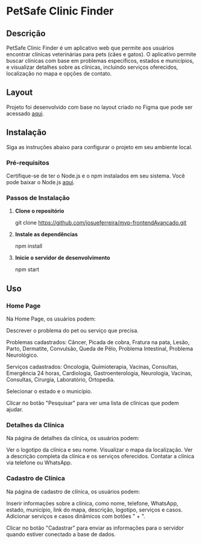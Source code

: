 # PetSafe Clinic Finder

## Descrição

PetSafe Clinic Finder é um aplicativo web que permite aos usuários encontrar clínicas veterinárias para pets (cães e gatos). O aplicativo permite buscar clínicas com base em problemas específicos, estados e municípios, e visualizar detalhes sobre as clínicas, incluindo serviços oferecidos, localização no mapa e opções de contato.

## Layout
Projeto foi desenvolvido com base no layout criado no Figma que pode ser acessado [aqui](https://www.figma.com/proto/kw4ZGlXr59Gta7Kj9xubVj/MVP-PETSAFE?node-id=1-2&t=WcvgfokQUVdOoPg5-1&scaling=min-zoom&content-scaling=fixed&page-id=0%3A1&starting-point-node-id=1%3A2).

## Instalação

Siga as instruções abaixo para configurar o projeto em seu ambiente local.

### Pré-requisitos

Certifique-se de ter o Node.js e o npm instalados em seu sistema. Você pode baixar o Node.js [aqui](https://nodejs.org/).

### Passos de Instalação

1. **Clone o repositório**

    git clone https://github.com/josueferreira/mvp-frontendAvancado.git

2. **Instale as dependências**

    npm install

3. **Inicie o servidor de desenvolvimento**

    npm start

## Uso

### Home Page

Na Home Page, os usuários podem:

Descrever o problema do pet ou serviço que precisa. 

Problemas cadastrados: Câncer, Picada de cobra, Fratura na pata, Lesão, Parto, Dermatite, Convulsão,
Queda de Pêlo, Problema Intestinal, Problema Neurológico.

Serviços cadastrados: Oncologia, Quimioterapia, Vacinas, Consultas, Emergência 24 horas, Cardiologia,
Gastroenterologia, Neurologia, Vacinas, Consultas, Cirurgia, Laboratório, Ortopedia.

Selecionar o estado e o município.

Clicar no botão "Pesquisar" para ver uma lista de clínicas que podem ajudar.

### Detalhes da Clínica

Na página de detalhes da clínica, os usuários podem:

Ver o logotipo da clínica e seu nome.
Visualizar o mapa da localização.
Ver a descrição completa da clínica e os serviços oferecidos.
Contatar a clínica via telefone ou WhatsApp.

### Cadastro de Clínica

Na página de cadastro de clínica, os usuários podem:

Inserir informações sobre a clínica, como nome, telefone, WhatsApp, estado, município, link do mapa, descrição, 
logotipo, serviços e casos. Adicionar serviços e casos dinâmicos com botões " + ".

Clicar no botão "Cadastrar" para enviar as informações para o servidor quando estiver conectado a base de dados.
    
